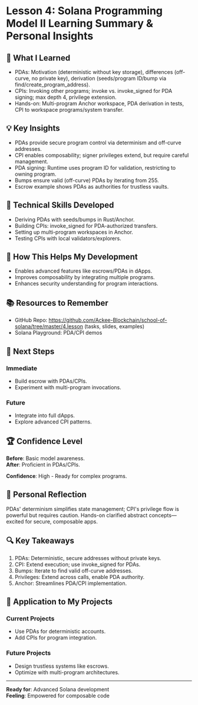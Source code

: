 # Lesson 4: Solana Programming Model II Learning Summary & Personal Insights

## 🎯 What I Learned
- PDAs: Motivation (deterministic without key storage), differences (off-curve, no private key), derivation (seeds/program ID/bump via find/create_program_address).
- CPIs: Invoking other programs; invoke vs. invoke_signed for PDA signing; max depth 4, privilege extension.
- Hands-on: Multi-program Anchor workspace, PDA derivation in tests, CPI to workspace programs/system transfer.

## 💡 Key Insights
- PDAs provide secure program control via determinism and off-curve addresses.
- CPI enables composability; signer privileges extend, but require careful management.
- PDA signing: Runtime uses program ID for validation, restricting to owning program.
- Bumps ensure valid (off-curve) PDAs by iterating from 255.
- Escrow example shows PDAs as authorities for trustless vaults.

## 🔧 Technical Skills Developed
- Deriving PDAs with seeds/bumps in Rust/Anchor.
- Building CPIs: invoke_signed for PDA-authorized transfers.
- Setting up multi-program workspaces in Anchor.
- Testing CPIs with local validators/explorers.

## 🚀 How This Helps My Development
- Enables advanced features like escrows/PDAs in dApps.
- Improves composability by integrating multiple programs.
- Enhances security understanding for program interactions.

## 📚 Resources to Remember
- GitHub Repo: https://github.com/Ackee-Blockchain/school-of-solana/tree/master/4.lesson (tasks, slides, examples)
- Solana Playground: PDA/CPI demos

## 🎯 Next Steps
### **Immediate**
- Build escrow with PDAs/CPIs.
- Experiment with multi-program invocations.

### **Future**
- Integrate into full dApps.
- Explore advanced CPI patterns.

## 🏆 Confidence Level
**Before**: Basic model awareness.  
**After**: Proficient in PDAs/CPIs.

**Confidence**: High - Ready for complex programs.

## 💭 Personal Reflection
PDAs' determinism simplifies state management; CPI's privilege flow is powerful but requires caution. Hands-on clarified abstract concepts—excited for secure, composable apps.

## 🔍 Key Takeaways
1. PDAs: Deterministic, secure addresses without private keys.
2. CPI: Extend execution; use invoke_signed for PDAs.
3. Bumps: Iterate to find valid off-curve addresses.
4. Privileges: Extend across calls, enable PDA authority.
5. Anchor: Streamlines PDA/CPI implementation.

## 🎯 Application to My Projects
### **Current Projects**
- Use PDAs for deterministic accounts.
- Add CPIs for program integration.

### **Future Projects**
- Design trustless systems like escrows.
- Optimize with multi-program architectures.

---
**Ready for**: Advanced Solana development  
**Feeling**: Empowered for composable code

